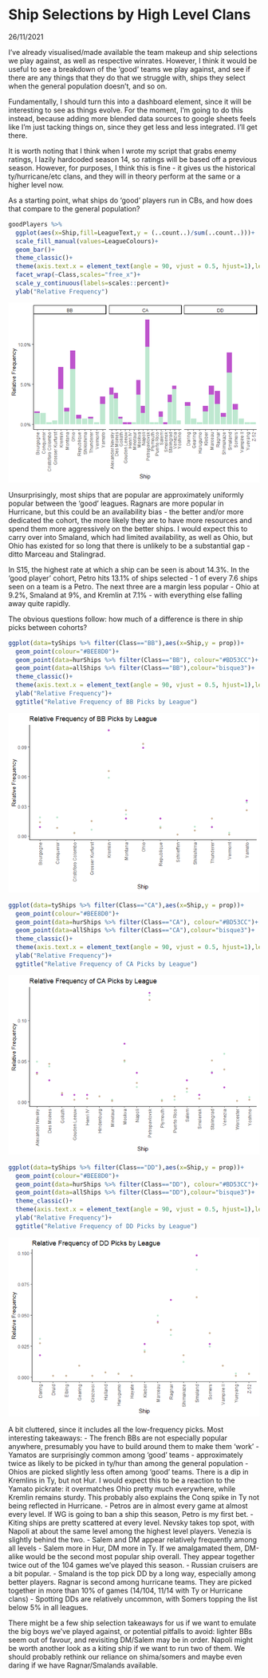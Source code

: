 Ship Selections by High Level Clans
================
26/11/2021

I’ve already visualised/made available the team makeup and ship
selections we play against, as well as respective winrates. However, I
think it would be useful to see a breakdown of the ‘good’ teams we play
against, and see if there are any things that they do that we struggle
with, ships they select when the general population doesn’t, and so on.

Fundamentally, I should turn this into a dashboard element, since it
will be interesting to see as things evolve. For the moment, I’m going
to do this instead, because adding more blended data sources to google
sheets feels like I’m just tacking things on, since they get less and
less integrated. I’ll get there.

It is worth noting that I think when I wrote my script that grabs enemy
ratings, I lazily hardcoded season 14, so ratings will be based off a
previous season. However, for purposes, I think this is fine - it gives
us the historical ty/hurricane/etc clans, and they will in theory
perform at the same or a higher level now.

As a starting point, what ships do ‘good’ players run in CBs, and how
does that compare to the general population?

``` r
goodPlayers %>% 
  ggplot(aes(x=Ship,fill=LeagueText,y = (..count..)/sum(..count..)))+
  scale_fill_manual(values=LeagueColours)+
  geom_bar()+
  theme_classic()+
  theme(axis.text.x = element_text(angle = 90, vjust = 0.5, hjust=1),legend.position = "none")+
  facet_wrap(~Class,scales="free_x")+
  scale_y_continuous(labels=scales::percent)+
  ylab("Relative Frequency")
```

![](2021-11-26-good-clan-comps_files/figure-gfm/unnamed-chunk-1-1.png)<!-- -->

Unsurprisingly, most ships that are popular are approximately uniformly
popular between the ‘good’ leagues. Ragnars are more popular in
Hurricane, but this could be an availability bias - the better and/or
more dedicated the cohort, the more likely they are to have more
resources and spend them more aggressively on the better ships. I would
expect this to carry over into Smaland, which had limited availability,
as well as Ohio, but Ohio has existed for so long that there is unlikely
to be a substantial gap - ditto Marceau and Stalingrad.

In S15, the highest rate at which a ship can be seen is about 14.3%. In
the ‘good player’ cohort, Petro hits 13.1% of ships selected - 1 of
every 7.6 ships seen on a team is a Petro. The next three are a margin
less popular - Ohio at 9.2%, Smaland at 9%, and Kremlin at 7.1% - with
everything else falling away quite rapidly.

The obvious questions follow: how much of a difference is there in ship
picks between cohorts?

``` r
ggplot(data=tyShips %>% filter(Class=="BB"),aes(x=Ship,y = prop))+
  geom_point(colour="#BEE8D0")+
  geom_point(data=hurShips %>% filter(Class=="BB"), colour="#BD53CC")+
  geom_point(data=allShips %>% filter(Class=="BB"),colour="bisque3")+
  theme_classic()+
  theme(axis.text.x = element_text(angle = 90, vjust = 0.5, hjust=1),legend.position = "none")+
  ylab("Relative Frequency")+
  ggtitle("Relative Frequency of BB Picks by League")
```

![](2021-11-26-good-clan-comps_files/figure-gfm/unnamed-chunk-3-1.png)<!-- -->

``` r
ggplot(data=tyShips %>% filter(Class=="CA"),aes(x=Ship,y = prop))+
  geom_point(colour="#BEE8D0")+
  geom_point(data=hurShips %>% filter(Class=="CA"), colour="#BD53CC")+
  geom_point(data=allShips %>% filter(Class=="CA"),colour="bisque3")+
  theme_classic()+
  theme(axis.text.x = element_text(angle = 90, vjust = 0.5, hjust=1),legend.position = "none")+
  ylab("Relative Frequency")+
  ggtitle("Relative Frequency of CA Picks by League")
```

![](2021-11-26-good-clan-comps_files/figure-gfm/unnamed-chunk-3-2.png)<!-- -->

``` r
ggplot(data=tyShips %>% filter(Class=="DD"),aes(x=Ship,y = prop))+
  geom_point(colour="#BEE8D0")+
  geom_point(data=hurShips %>% filter(Class=="DD"), colour="#BD53CC")+
  geom_point(data=allShips %>% filter(Class=="DD"),colour="bisque3")+
  theme_classic()+
  theme(axis.text.x = element_text(angle = 90, vjust = 0.5, hjust=1),legend.position = "none")+
  ylab("Relative Frequency")+
  ggtitle("Relative Frequency of DD Picks by League")
```

![](2021-11-26-good-clan-comps_files/figure-gfm/unnamed-chunk-3-3.png)<!-- -->

A bit cluttered, since it includes all the low-frequency picks. Most
interesting takeaways: - The french BBs are not especially popular
anywhere, presumably you have to build around them to make them ‘work’ -
Yamatos are surprisingly common among ‘good’ teams - approximately twice
as likely to be picked in ty/hur than among the general population -
Ohios are picked slightly less often among ‘good’ teams. There is a dip
in Kremlins in Ty, but not Hur. I would expect this to be a reaction to
the Yamato pickrate: it overmatches Ohio pretty much everywhere, while
Kremlin remains sturdy. This probably also explains the Conq spike in Ty
not being reflected in Hurricane. - Petros are in almost every game at
almost every level. If WG is going to ban a ship this season, Petro is
my first bet. - Kiting ships are pretty scattered at every level. Nevsky
takes top spot, with Napoli at about the same level among the highest
level players. Venezia is slightly behind the two. - Salem and DM appear
relatively frequently among all levels - Salem more in Hur, DM more in
Ty. If we amalgamated them, DM-alike would be the second most popular
ship overall. They appear together twice out of the 104 games we’ve
played this season. - Russian cruisers are a bit popular. - Smaland is
the top pick DD by a long way, especially among better players. Ragnar
is second among hurricane teams. They are picked together in more than
10% of games (14/104, 11/14 with Ty or Hurricane clans) - Spotting DDs
are relatively uncommon, with Somers topping the list below 5% in all
leagues.

There might be a few ship selection takeaways for us if we want to
emulate the big boys we’ve played against, or potential pitfalls to
avoid: lighter BBs seem out of favour, and revisiting DM/Salem may be in
order. Napoli might be worth another look as a kiting ship if we want to
run two of them. We should probably rethink our reliance on shima/somers
and maybe even daring if we have Ragnar/Smalands available.
